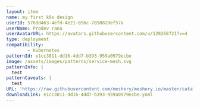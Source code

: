 ```yaml
---
layout: item
name: my first k8s design
userId: 576dd463-4efd-4e21-85bc-7858828ef57a
userName: Prodev rana
userAvatarURL: https://avatars.githubusercontent.com/u/129268721?v=4
type: deployment
compatibility: 
        - Kubernetes
patternId: e1cc3811-dd16-4dd7-b393-959a0979ecbe
image: /assets/images/patterns/service-mesh.svg
patternInfo: |
  test
patternCaveats: |
  test
URL: 'https://raw.githubusercontent.com/meshery/meshery.io/master/catalog/e1cc3811-dd16-4dd7-b393-959a0979ecbe.yaml'
downloadLink: e1cc3811-dd16-4dd7-b393-959a0979ecbe.yaml
---
```

